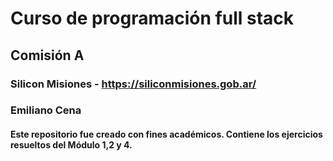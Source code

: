 # Curso de programación full stack
## Comisión A 
### Silicon Misiones - https://siliconmisiones.gob.ar/
### Emiliano Cena
#### Este repositorio fue creado con fines académicos. Contiene los ejercicios resueltos del Módulo 1,2 y 4.
